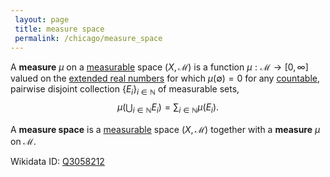 ```yaml
---
 layout: page
 title: measure space
 permalink: /chicago/measure_space
---
```


A **measure** $\mu$ on a [measurable](https://defsmath.github.io/DefsMath/measurable) space $(X,\mathcal M)$ is a function $\mu:\mathcal M \to [0,\infty]$ valued on the [extended real numbers](https://defsmath.github.io/DefsMath/extended_real_numbers) for which $\mu(\emptyset) = 0$ for any [countable](https://defsmath.github.io/DefsMath/countable), pairwise disjoint collection $\{E_i\}_{i\in\mathbb N}$ of measurable sets, $$\mu\left(\bigcup_{i\in\mathbb N} E_i\right) = \sum_{i\in\mathbb N} \mu(E_i).$$

A **measure space** is a [measurable](https://defsmath.github.io/DefsMath/measurable) space $(X,\mathcal M)$ together with a **measure** $\mu$ on $\mathcal M$.

Wikidata ID: [Q3058212](https://www.wikidata.org/wiki/Q3058212)